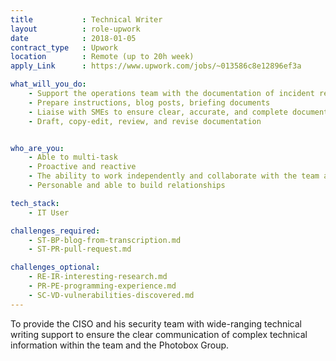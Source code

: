 ```yaml
---
title           : Technical Writer
layout          : role-upwork
date            : 2018-01-05
contract_type   : Upwork
location        : Remote (up to 20h week)
apply_Link      : https://www.upwork.com/jobs/~013586c8e12896ef3a

what_will_you_do:
    - Support the operations team with the documentation of incident responses and playbooks
    - Prepare instructions, blog posts, briefing documents
    - Liaise with SMEs to ensure clear, accurate, and complete documentation
    - Draft, copy-edit, review, and revise documentation


who_are_you:
    - Able to multi-task
    - Proactive and reactive
    - The ability to work independently and collaborate with the team and wider business
    - Personable and able to build relationships

tech_stack:
    - IT User

challenges_required:
    - ST-BP-blog-from-transcription.md
    - ST-PR-pull-request.md

challenges_optional:
    - RE-IR-interesting-research.md
    - PR-PE-programming-experience.md
    - SC-VD-vulnerabilities-discovered.md
---
```


To provide the CISO and his security team with wide-ranging technical writing support to ensure the clear communication of complex technical information within the team and the Photobox Group.
